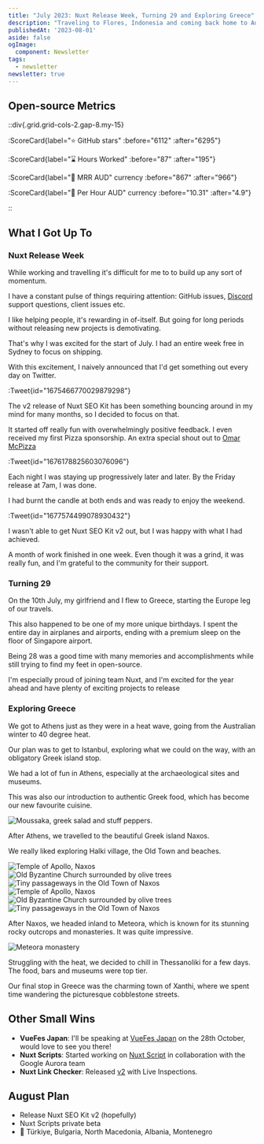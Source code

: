 ```yaml
---
title: "July 2023: Nuxt Release Week, Turning 29 and Exploring Greece"
description: "Traveling to Flores, Indonesia and coming back home to Australia while preparing for major releases."
publishedAt: '2023-08-01'
aside: false
ogImage:
  component: Newsletter
tags:
  - newsletter
newsletter: true
---
```


## Open-source Metrics

::div{.grid.grid-cols-2.gap-8.my-15}

:ScoreCard{label="⭐ GitHub stars" :before="6112" :after="6295"}

:ScoreCard{label="⌛ Hours Worked" :before="87" :after="195"}

:ScoreCard{label="💸 MRR AUD" currency :before="867" :after="966"}

:ScoreCard{label="💸 Per Hour AUD" currency :before="10.31" :after="4.9"}

::

## What I Got Up To

### Nuxt Release Week

While working and travelling it's difficult for me to to build up any sort of momentum. 

I have a constant pulse of things requiring attention: GitHub issues,
[Discord](https://discord.com/invite/5jDAMswWwX) support questions, client issues etc.

I like helping people, it's rewarding in of-itself. But going for long periods
without releasing new projects is demotivating.

That's why I was excited for the start of July. I had an entire week free in Sydney to focus on shipping.

With this excitement, I naively announced that I'd get something out every day on Twitter.

:Tweet{id="1675466770029879298"}

The v2 release of Nuxt SEO Kit has been something bouncing around in my mind for many months, so I decided to focus on that.

It started off really fun with overwhelmingly positive feedback. I even received my first Pizza sponsorship.
An extra special shout out to [Omar McPizza](https://twitter.com/McPizza0)

:Tweet{id="1676178825603076096"}

Each night I was staying up progressively later and later. By the Friday release at 7am, I was done.

I had burnt the candle at both ends and was ready to enjoy the weekend.

:Tweet{id="1677574499078930432"}

I wasn't able to get Nuxt SEO Kit v2 out, but I was happy with what I had achieved.

A month of work finished in one week. Even though it was a grind, it was really fun, and I'm grateful to the community
for their support.

### Turning 29

On the 10th July, my girlfriend and I flew to Greece, starting the Europe leg of our travels. 

This also happened to be one of my more unique birthdays. I spent the entire day in airplanes and airports, ending 
with a premium sleep on the floor of Singapore airport.

Being 28 was a good time with many memories and accomplishments while still trying to find my feet in open-source.

I'm especially proud of joining team Nuxt, and I'm excited for the year ahead and have plenty of exciting projects to release

### Exploring Greece

We got to Athens just as they were in a heat wave, going from the Australian winter to 40 degree heat.

Our plan was to get to Istanbul, exploring what we could on the way, with an obligatory Greek island stop.

We had a lot of fun in Athens, especially at the archaeological sites and museums.

This was also our introduction to authentic Greek food, which has become our new favourite cuisine.

<Image src="/july-greek-food" alt="Moussaka, greek salad and stuff peppers."  no-margin />

After Athens, we travelled to the beautiful Greek island Naxos.

We really liked exploring Halki village, the Old Town and beaches.

<Expand>
<div class="2xl:grid hidden grid-cols-3 gap-5 my-15">
<Image src="/july-naxos-2.png" alt="Temple of Apollo, Naxos"  no-margin />
<Image src="/july-naxos-4.png" alt="Old Byzantine Church surrounded by olive trees"  no-margin />
<Image src="/july-naxos-harlan" alt="Tiny passageways in the Old Town of Naxos"  no-margin />
</div>
</Expand>

<div class="2xl:hidden">
<Image src="/july-naxos-2.png" alt="Temple of Apollo, Naxos"  />
<Image src="/july-naxos-4.png" alt="Old Byzantine Church surrounded by olive trees"  />
<Image src="/july-naxos-harlan" alt="Tiny passageways in the Old Town of Naxos" />
</div>


After Naxos, we headed inland to Meteora, which is known for its stunning rocky outcrops and monasteries. It was quite impressive.

<Expand>
<div class="md:grid hidden grid-cols-1 gap-8 my-15">
<Image src="/july-meteroa-2.png" alt="Meteora monastery"  no-margin />
</div>
</Expand>

Struggling with the heat, we decided to chill in Thessanoliki for a few days. The food, bars and museums were top tier.

Our final stop in Greece was the charming town of Xanthi, where we spent time wandering the picturesque cobblestone streets. 

## Other Small Wins

- **VueFes Japan**: I'll be speaking at [VueFes Japan](https://vuefes.jp/2023/) on the 28th October, would love to see you there!
- **Nuxt Scripts**: Started working on [Nuxt Script](https://github.com/nuxt/nuxt/discussions/22016) in collaboration with the Google Aurora team
- **Nuxt Link Checker**: Released [v2](https://github.com/harlan-zw/nuxt-link-checker/releases/tag/v2.0.0) with Live Inspections.

## August Plan

- Release Nuxt SEO Kit v2 (hopefully)
- Nuxt Scripts private beta
- 🚌 Türkiye, Bulgaria, North Macedonia, Albania, Montenegro
